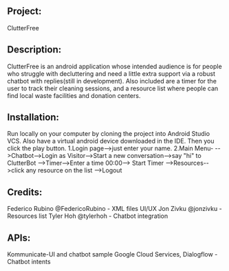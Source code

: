 ## Project: 
ClutterFree

## Description: 
ClutterFree is an android application whose intended audience is for people who struggle with decluttering and need a little extra support via a robust chatbot with replies(still in development).
Also included are a timer for the user to track their cleaning sessions, and a resource list where people can find local waste facilities and
donation centers.

## Installation: 
Run locally on your computer by cloning the project into Android Studio VCS. Also have a virtual android device downloaded in the IDE. Then you click the play button.
1.Login page-->just enter your name.
2.Main Menu-
-->Chatbot-->Login as Visitor-->Start a new conversation-->say "hi" to ClutterBot
-->Timer-->Enter a time 00:00--> Start Timer
-->Resources-->click any resource on the list
-->Logout

## Credits: 
Federico Rubino @FedericoRubino - XML files UI/UX
Jon Zivku @jonzivku - Resources list
Tyler Hoh @tylerhoh - Chatbot integration

## APIs:
Kommunicate-UI and chatbot sample
Google Cloud Services, Dialogflow - Chatbot intents
